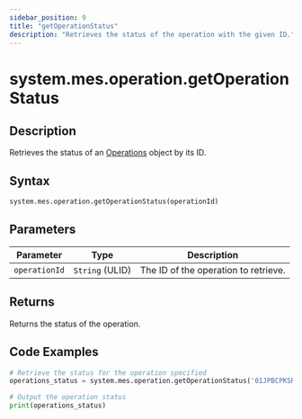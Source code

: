 ```yaml
---
sidebar_position: 9
title: "getOperationStatus"
description: "Retrieves the status of the operation with the given ID."
---
```


# system.mes.operation.getOperationStatus

## Description

Retrieves the status of an [Operations](../../data-model/operation-model/operation) object by its ID.

## Syntax

```python
system.mes.operation.getOperationStatus(operationId)
```

## Parameters

| Parameter     | Type            | Description                          |
| ------------- | --------------- | ------------------------------------ |
| `operationId` | `String` (ULID) | The ID of the operation to retrieve. |

## Returns

Returns the status of the operation.

## Code Examples

```python
# Retrieve the status for the operation specified
operations_status = system.mes.operation.getOperationStatus('01JPBCPKSR-972W3V0Y-H00NNSKQ')

# Output the operation status
print(operations_status)
```
